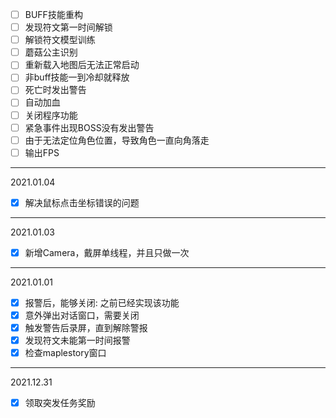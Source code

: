 
- [ ] BUFF技能重构
- [ ] 发现符文第一时间解锁
- [ ] 解锁符文模型训练
- [ ] 蘑菇公主识别
- [ ] 重新载入地图后无法正常启动
- [ ] 非buff技能一到冷却就释放
- [ ] 死亡时发出警告
- [ ] 自动加血
- [ ] 关闭程序功能
- [ ] 紧急事件出现BOSS没有发出警告
- [ ] 由于无法定位角色位置，导致角色一直向角落走
- [ ] 输出FPS
__________________________
2021.01.04
- [x] 解决鼠标点击坐标错误的问题
__________________________
2021.01.03
- [x] 新增Camera，戴屏单线程，并且只做一次
__________________________
2021.01.01
- [x] 报警后，能够关闭: 之前已经实现该功能
- [x] 意外弹出对话窗口，需要关闭
- [x] 触发警告后录屏，直到解除警报
- [x] 发现符文未能第一时间报警
- [x] 检查maplestory窗口
_________________________
2021.12.31
- [X] 领取突发任务奖励
